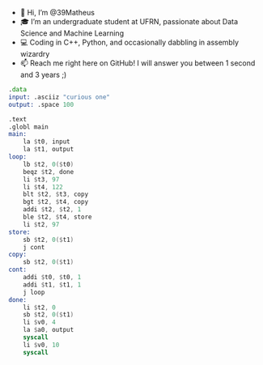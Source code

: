 - 👋 Hi, I’m @39Matheus
- 🎓 I’m an undergraduate student at UFRN, passionate about Data Science and Machine Learning
- 💻 Coding in C++, Python, and occasionally dabbling in assembly wizardry
- 📫 Reach me right here on GitHub! I will answer you between 1 second and 3 years ;)

```asm
.data
input: .asciiz "curious one"
output: .space 100

.text
.globl main
main:
    la $t0, input
    la $t1, output
loop:
    lb $t2, 0($t0)
    beqz $t2, done
    li $t3, 97
    li $t4, 122
    blt $t2, $t3, copy
    bgt $t2, $t4, copy
    addi $t2, $t2, 1
    ble $t2, $t4, store
    li $t2, 97
store:
    sb $t2, 0($t1)
    j cont
copy:
    sb $t2, 0($t1)
cont:
    addi $t0, $t0, 1
    addi $t1, $t1, 1
    j loop
done:
    li $t2, 0
    sb $t2, 0($t1)
    li $v0, 4
    la $a0, output
    syscall
    li $v0, 10
    syscall
```
<!---
39Matheus/39Matheus is a ✨ special ✨ repository because its `README.md` (this file) appears on your GitHub profile.
You can click the Preview link to take a look at your changes.
--->
